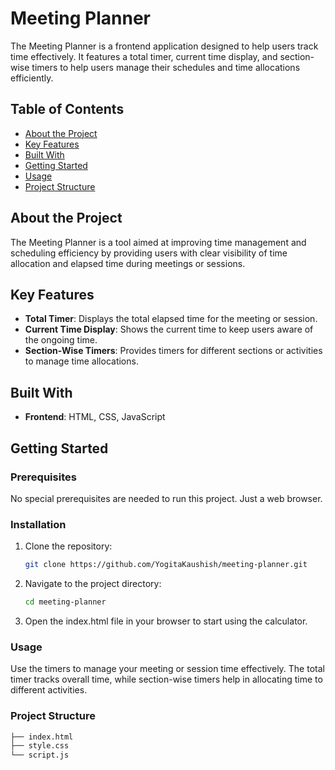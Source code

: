# Meeting Planner

The Meeting Planner is a frontend application designed to help users track time effectively. It features a total timer, current time display, and section-wise timers to help users manage their schedules and time allocations efficiently.

## Table of Contents

- [About the Project](#about-the-project)
- [Key Features](#key-features)
- [Built With](#built-with)
- [Getting Started](#getting-started)
- [Usage](#usage)
- [Project Structure](#project-structure)

## About the Project

The Meeting Planner is a tool aimed at improving time management and scheduling efficiency by providing users with clear visibility of time allocation and elapsed time during meetings or sessions.

## Key Features

- **Total Timer**: Displays the total elapsed time for the meeting or session.
- **Current Time Display**: Shows the current time to keep users aware of the ongoing time.
- **Section-Wise Timers**: Provides timers for different sections or activities to manage time allocations.

## Built With

- **Frontend**: HTML, CSS, JavaScript

## Getting Started

### Prerequisites

No special prerequisites are needed to run this project. Just a web browser.

### Installation

1. Clone the repository:
   ```sh
   git clone https://github.com/YogitaKaushish/meeting-planner.git
2. Navigate to the project directory:
   ```sh
   cd meeting-planner
3. Open the index.html file in your browser to start using the calculator.

### Usage
Use the timers to manage your meeting or session time effectively. The total timer tracks overall time, while section-wise timers help in allocating time to different activities.

### Project Structure
```sh
├── index.html
├── style.css
└── script.js
